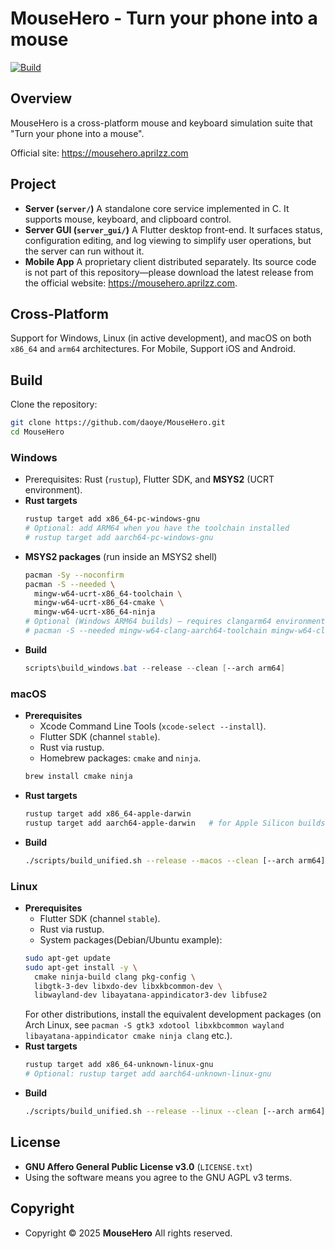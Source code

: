 # MouseHero - Turn your phone into a mouse

[![Build](https://github.com/daoye/MouseHero/actions/workflows/build.yml/badge.svg)](https://github.com/daoye/MouseHero/actions/workflows/build.yml)

## Overview

MouseHero is a cross-platform mouse and keyboard simulation suite that "Turn your phone into a mouse". 

Official site: https://mousehero.aprilzz.com

## Project
- **Server (`server/`)** A standalone core service implemented in C. It supports mouse, keyboard, and clipboard control.
- **Server GUI (`server_gui/`)** A Flutter desktop front-end. It surfaces status, configuration editing, and log viewing to simplify user operations, but the server can run without it.
- **Mobile App** A proprietary client distributed separately. Its source code is not part of this repository—please download the latest release from the official website: <https://mousehero.aprilzz.com>.

## Cross-Platform
Support for Windows, Linux (in active development), and macOS on both `x86_64` and `arm64` architectures.
For Mobile, Support iOS and Android.

## Build

Clone the repository:
```bash
git clone https://github.com/daoye/MouseHero.git
cd MouseHero
```

### Windows
- Prerequisites: Rust (`rustup`), Flutter SDK, and **MSYS2** (UCRT environment).
- **Rust targets**
  ```powershell
  rustup target add x86_64-pc-windows-gnu
  # Optional: add ARM64 when you have the toolchain installed
  # rustup target add aarch64-pc-windows-gnu
  ```
- **MSYS2 packages** (run inside an MSYS2 shell)
  ```bash
  pacman -Sy --noconfirm
  pacman -S --needed \
    mingw-w64-ucrt-x86_64-toolchain \
    mingw-w64-ucrt-x86_64-cmake \
    mingw-w64-ucrt-x86_64-ninja
  # Optional (Windows ARM64 builds) – requires clangarm64 environment
  # pacman -S --needed mingw-w64-clang-aarch64-toolchain mingw-w64-clang-aarch64-cmake mingw-w64-clang-aarch64-ninja
  ```
- **Build**
  ```powershell
  scripts\build_windows.bat --release --clean [--arch arm64]
  ```

### macOS
- **Prerequisites**
  - Xcode Command Line Tools (`xcode-select --install`).
  - Flutter SDK (channel `stable`).
  - Rust via rustup.
  - Homebrew packages: `cmake` and `ninja`.
  ```bash
  brew install cmake ninja
  ```
- **Rust targets**
  ```bash
  rustup target add x86_64-apple-darwin
  rustup target add aarch64-apple-darwin   # for Apple Silicon builds
  ```
- **Build**
  ```bash
  ./scripts/build_unified.sh --release --macos --clean [--arch arm64]
  ```

### Linux
- **Prerequisites**
  - Flutter SDK (channel `stable`).
  - Rust via rustup.
  - System packages(Debian/Ubuntu example):
  ```bash
  sudo apt-get update
  sudo apt-get install -y \
    cmake ninja-build clang pkg-config \
    libgtk-3-dev libxdo-dev libxkbcommon-dev \
    libwayland-dev libayatana-appindicator3-dev libfuse2
  ```
  For other distributions, install the equivalent development packages (on Arch Linux, see `pacman -S gtk3 xdotool libxkbcommon wayland libayatana-appindicator cmake ninja clang` etc.).
- **Rust targets**
  ```bash
  rustup target add x86_64-unknown-linux-gnu
  # Optional: rustup target add aarch64-unknown-linux-gnu
  ```
- **Build**
  ```bash
  ./scripts/build_unified.sh --release --linux --clean [--arch arm64]
  ```

## License
- **GNU Affero General Public License v3.0** (`LICENSE.txt`)
- Using the software means you agree to the GNU AGPL v3 terms.
## Copyright
-  Copyright © 2025 **MouseHero** All rights reserved.
